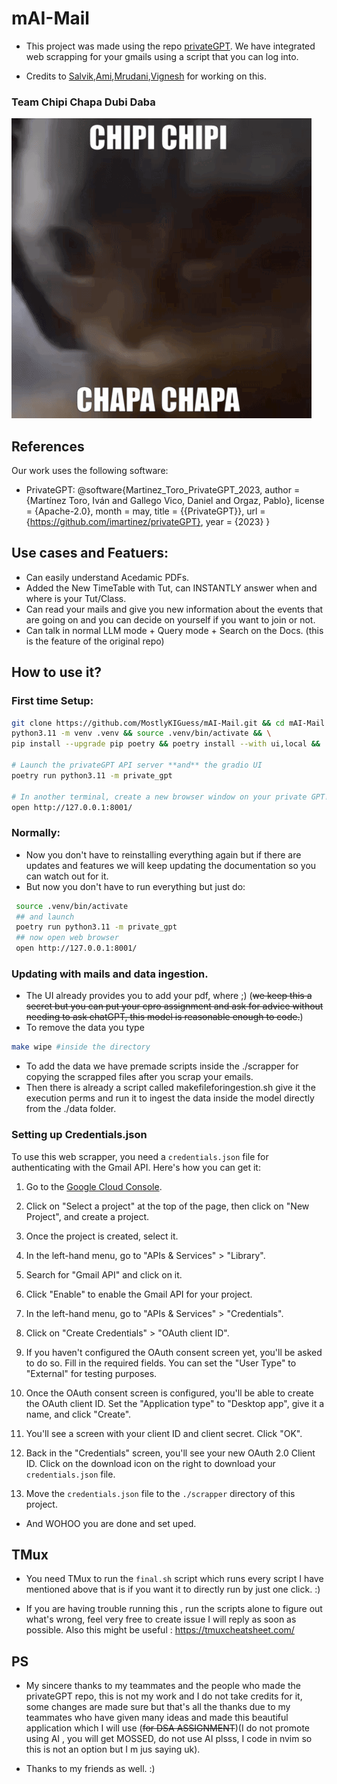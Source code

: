 # mAI-Mail
- This project was made using the repo [privateGPT](https://github.com/imartinez/privateGPT?tab=readme-ov-file). 
We have integrated web scrapping for your gmails using a script that you can log into.


 - Credits to [Salvik](https://github.com/Salvik-Krishna),[Ami](https://github.com/AmiBuch),[Mrudani](https://github.com/MrudaniPimpalkhare),[Vignesh](https://github.com/wig-nesh) for working on this.

### Team Chipi Chapa Dubi Daba 
![](chipi-chipi-chipi.gif)

## References

Our work uses the following software:

- PrivateGPT: 
@software{Martinez_Toro_PrivateGPT_2023,
author = {Martínez Toro, Iván and Gallego Vico, Daniel and Orgaz, Pablo},
license = {Apache-2.0},
month = may,
title = {{PrivateGPT}},
url = {https://github.com/imartinez/privateGPT},
year = {2023}
}
## Use cases and Featuers:
- Can easily understand Acedamic PDFs.
- Added the New TimeTable with Tut, can INSTANTLY answer when and where is your Tut/Class.
- Can read your mails and give you new information about the events that are going on and you can decide on yourself if you want to join or not.
- Can talk in normal LLM mode + Query mode + Search on the Docs. (this is the feature of the original repo)

## How to use it?
  ### First time Setup:
  ```sh
  git clone https://github.com/MostlyKIGuess/mAI-Mail.git && cd mAI-Mail && \
  python3.11 -m venv .venv && source .venv/bin/activate && \
  pip install --upgrade pip poetry && poetry install --with ui,local && ./scripts/setup

  # Launch the privateGPT API server **and** the gradio UI
  poetry run python3.11 -m private_gpt

  # In another terminal, create a new browser window on your private GPT!
  open http://127.0.0.1:8001/
  ```
 ### Normally:
 - Now you don't have to reinstalling everything again but if there are updates and features we will keep updating the documentation so you can watch out for it.
 - But now you don't have to run everything but just do:
 ```sh
  source .venv/bin/activate
  ## and launch 
  poetry run python3.11 -m private_gpt
  ## now open web browser
  open http://127.0.0.1:8001/
 ```
 ### Updating with mails and data ingestion.
 - The UI already provides you to add your pdf, where ;) (~~we keep this a secret but you can put your cpro assignment and ask for advice without needing to ask chatGPT, this model is reasonable enough to code.~~)
 - To remove the data you type 
 ```sh
 make wipe #inside the directory
 ```
- To add the data we have premade scripts inside the ./scrapper for copying the scrapped files after you scrap your emails.
- Then there is already a script called makefileforingestion.sh give it the execution perms and run it to ingest the data inside the model directly from the ./data folder.


### Setting up Credentials.json
To use this web scrapper, you need a `credentials.json` file for authenticating with the Gmail API. Here's how you can get it:

1. Go to the [Google Cloud Console](https://console.cloud.google.com/).

2. Click on "Select a project" at the top of the page, then click on "New Project", and create a project.

3. Once the project is created, select it.

4. In the left-hand menu, go to "APIs & Services" > "Library".

5. Search for "Gmail API" and click on it.

6. Click "Enable" to enable the Gmail API for your project.

7. In the left-hand menu, go to "APIs & Services" > "Credentials".

8. Click on "Create Credentials" > "OAuth client ID".

9. If you haven't configured the OAuth consent screen yet, you'll be asked to do so. Fill in the required fields. You can set the "User Type" to "External" for testing purposes.

10. Once the OAuth consent screen is configured, you'll be able to create the OAuth client ID. Set the "Application type" to "Desktop app", give it a name, and click "Create".

11. You'll see a screen with your client ID and client secret. Click "OK".

12. Back in the "Credentials" screen, you'll see your new OAuth 2.0 Client ID. Click on the download icon on the right to download your `credentials.json` file.

13. Move the `credentials.json` file to the ``./scrapper`` directory of this project.

- And WOHOO you are done and set uped.

 ## TMux 
 - You need TMux to run the `final.sh` script which runs every script I have mentioned above that is if you want it to directly run by just one click. :)
 
 - If you are having trouble running this , run the scripts alone to figure out what's wrong, feel very free to create issue I will reply as soon as possible. Also this might be useful :
 https://tmuxcheatsheet.com/


 ## PS
 - My sincere thanks to my teammates and the people who made the privateGPT repo, this is not my work and I do not take credits for it, some changes are made sure but that's all the thanks due to my teammates who have given many ideas and made this beautiful application which I will use (~~for DSA ASSIGNMENT~~)(I do not promote using AI , you will get MOSSED, do not use AI plsss, I code in nvim so this is not an option but I m jus saying uk).

- Thanks to my friends as well. :)
